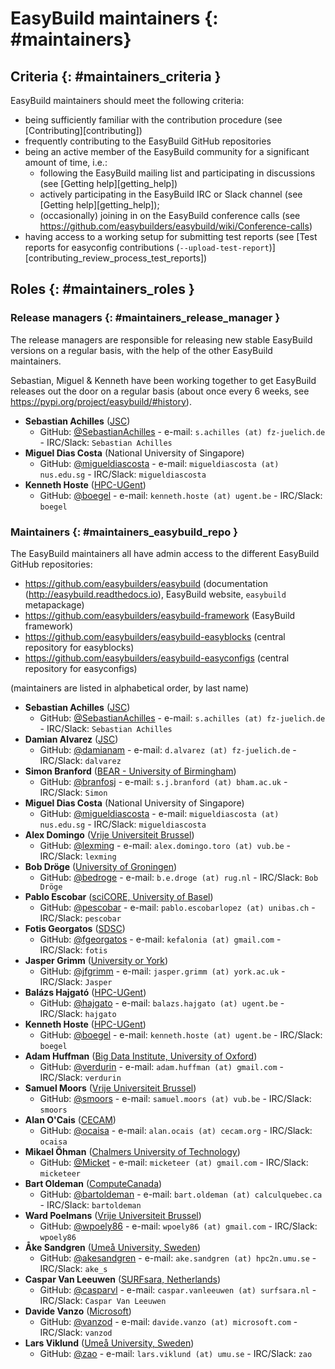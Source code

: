 # EasyBuild maintainers {: #maintainers}


## Criteria {: #maintainers_criteria }

EasyBuild maintainers should meet the following criteria:

* being sufficiently familiar with the contribution procedure (see [Contributing][contributing])
* frequently contributing to the EasyBuild GitHub repositories
* being an active member of the EasyBuild community for a significant amount of time, i.e.:
   * following the EasyBuild mailing list and participating in discussions (see [Getting help][getting_help])
   * actively participating in the EasyBuild IRC or Slack channel (see [Getting help][getting_help]);
   * (occasionally) joining in on the EasyBuild conference calls (see <https://github.com/easybuilders/easybuild/wiki/Conference-calls>)
* having access to a working setup for submitting test reports (see [Test reports for easyconfig contributions (`--upload-test-report`)][contributing_review_process_test_reports])


## Roles {: #maintainers_roles }


### Release managers {: #maintainers_release_manager }

The release managers are responsible for releasing new stable EasyBuild versions on a regular basis,
with the help of the other EasyBuild maintainers.

Sebastian, Miguel & Kenneth have been working together to get EasyBuild releases out the door on a regular basis
(about once every 6 weeks, see https://pypi.org/project/easybuild/#history).

* **Sebastian Achilles** ([JSC](https://www.fz-juelich.de/ias/jsc/EN))
    * GitHub: [@SebastianAchilles](https://github.com/SebastianAchilles) - e-mail: `s.achilles (at) fz-juelich.de` - IRC/Slack: `Sebastian Achilles`
* **Miguel Dias Costa** (National University of Singapore)
    * GitHub: [@migueldiascosta](https://github.com/migueldiascosta>) - e-mail: `migueldiascosta (at) nus.edu.sg` - IRC/Slack: `migueldiascosta`
* **Kenneth Hoste** ([HPC-UGent](https://www.ugent.be/hpc/en))
    * GitHub: [@boegel](https://github.com/boegel) - e-mail: `kenneth.hoste (at) ugent.be` - IRC/Slack: `boegel`



### Maintainers {: #maintainers_easybuild_repo }

The EasyBuild maintainers all have admin access to the different EasyBuild GitHub repositories:

* <https://github.com/easybuilders/easybuild> (documentation (http://easybuild.readthedocs.io), EasyBuild website, `easybuild` metapackage)
* <https://github.com/easybuilders/easybuild-framework> (EasyBuild framework)
* <https://github.com/easybuilders/easybuild-easyblocks> (central repository for easyblocks)
* <https://github.com/easybuilders/easybuild-easyconfigs> (central repository for easyconfigs)

(maintainers are listed in alphabetical order, by last name)

* **Sebastian Achilles** ([JSC](https://www.fz-juelich.de/ias/jsc/EN))
    * GitHub: [@SebastianAchilles](https://github.com/SebastianAchilles) - e-mail: `s.achilles (at) fz-juelich.de` - IRC/Slack: `Sebastian Achilles`
* **Damian Alvarez** ([JSC](http://www.fz-juelich.de/ias/jsc/EN))
    * GitHub: [@damianam](https://github.com/damianam) - e-mail: `d.alvarez (at) fz-juelich.de` - IRC/Slack: `dalvarez`
* **Simon Branford** ([BEAR - University of Birmingham](https://intranet.birmingham.ac.uk/bear))
    * GitHub: [@branfosj](https://github.com/branfosj) - e-mail: `s.j.branford (at) bham.ac.uk` - IRC/Slack: `Simon`
* **Miguel Dias Costa** (National University of Singapore)
    * GitHub: [@migueldiascosta](https://github.com/migueldiascosta) - e-mail: `migueldiascosta (at) nus.edu.sg` - IRC/Slack: `migueldiascosta`
* **Alex Domingo** ([Vrije Universiteit Brussel](https://hpc.vub.be))
    * GitHub: [@lexming](https://github.com/lexming) - e-mail: `alex.domingo.toro (at) vub.be` - IRC/Slack: `lexming`
* **Bob Dröge** ([University of Groningen](https://www.rug.nl/?lang=en))
    * GitHub: [@bedroge](https://github.com/bedroge) - e-mail: `b.e.droge (at) rug.nl` - IRC/Slack: `Bob Dröge`
* **Pablo Escobar** ([sciCORE, University of Basel](https://scicore.unibas.ch/))
    * GitHub: [@pescobar](https://github.com/pescobar) - e-mail: `pablo.escobarlopez (at) unibas.ch` - IRC/Slack: `pescobar`
* **Fotis Georgatos** ([SDSC](https://datascience.ch/))
    * GitHub: [@fgeorgatos](https://github.com/fgeorgatos) - e-mail: `kefalonia (at) gmail.com` - IRC/Slack: `fotis`
* **Jasper Grimm** ([University or York](https://www.york.ac.uk/it-services/research-computing/))
    * GitHub: [@jfgrimm](https://github.com/jfgrimm) - e-mail: `jasper.grimm (at) york.ac.uk` - IRC/Slack: `Jasper`
* **Balázs Hajgató** ([HPC-UGent](http://www.ugent.be/hpc/en))
    * GitHub: [@hajgato](https://github.com/hajgato) - e-mail: `balazs.hajgato (at) ugent.be` - IRC/Slack: `hajgato`
* **Kenneth Hoste** ([HPC-UGent](https://www.ugent.be/hpc/en))
    * GitHub: [@boegel](https://github.com/boegel) - e-mail: `kenneth.hoste (at) ugent.be` - IRC/Slack: `boegel`
* **Adam Huffman** ([Big Data Institute, University of Oxford](https://www.bdi.ox.ac.uk/))
    * GitHub: [@verdurin](https://github.com/verdurin) - e-mail: `adam.huffman (at) gmail.com` - IRC/Slack: `verdurin`
* **Samuel Moors** ([Vrije Universiteit Brussel](https://hpc.vub.be))
    * GitHub: [@smoors](https://github.com/smoors) - e-mail: `samuel.moors (at) vub.be` - IRC/Slack: `smoors`
* **Alan O'Cais** ([CECAM](https://www.cecam.org/))
    * GitHub: [@ocaisa](https://github.com/ocaisa) - e-mail: `alan.ocais (at) cecam.org` - IRC/Slack: `ocaisa`
* **Mikael Öhman** ([Chalmers University of Technology](https://www.chalmers.se/en))
    * GitHub: [@Micket](https://github.com/Micket) - e-mail: `micketeer (at) gmail.com` - IRC/Slack: `micketeer`
* **Bart Oldeman** ([ComputeCanada](https://www.computecanada.ca/))
    * GitHub: [@bartoldeman](https://github.com/bartoldeman) - e-mail: `bart.oldeman (at) calculquebec.ca` - IRC/Slack: `bartoldeman`
* **Ward Poelmans** ([Vrije Universiteit Brussel](https://hpc.vub.be))
    * GitHub: [@wpoely86](https://github.com/wpoely86) - e-mail: `wpoely86 (at) gmail.com` - IRC/Slack: `wpoely86`
* **Åke Sandgren** ([Umeå University, Sweden](https://www.umu.se/english/))
    * GitHub: [@akesandgren](https://github.com/akesandgren) - e-mail: `ake.sandgren (at) hpc2n.umu.se` - IRC/Slack: `ake_s`
* **Caspar Van Leeuwen** ([SURFsara, Netherlands](https://www.surf.nl/en/research-ict))
    * GitHub: [@casparvl](https://github.com/casparvl) - e-mail: `caspar.vanleeuwen (at) surfsara.nl` - IRC/Slack: `Caspar Van Leeuwen`
* **Davide Vanzo** ([Microsoft](https://www.microsoft.com/))
    * GitHub: [@vanzod](https://github.com/vanzod) - e-mail: `davide.vanzo (at) microsoft.com` - IRC/Slack: `vanzod`
* **Lars Viklund** ([Umeå University, Sweden](https://www.umu.se/english/))
    * GitHub: [@zao](https://github.com/zao) - e-mail: `lars.viklund (at) umu.se` - IRC/Slack: `zao`

